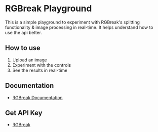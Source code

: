 # RGBreak Playground

This is a simple playground to experiment with RGBreak's splitting functionality & image processing in real-time. It helps understand how to use the api better.

## How to use

1. Upload an image
2. Experiment with the controls
3. See the results in real-time

## Documentation

- [RGBreak Documentation](https://documenter.getpostman.com/view/29426986/2sB2qgedtc)

## Get API Key

- [RGBreak](https://rgbreak.com/)
